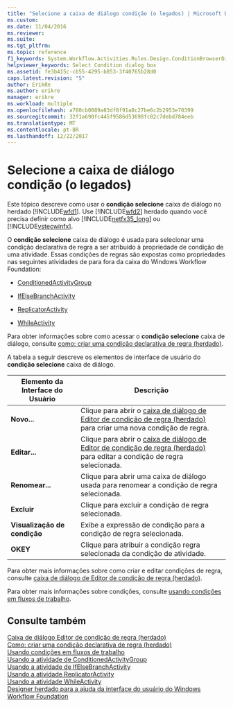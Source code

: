 ```yaml
---
title: "Selecione a caixa de diálogo condição (o legados) | Microsoft Docs"
ms.custom: 
ms.date: 11/04/2016
ms.reviewer: 
ms.suite: 
ms.tgt_pltfrm: 
ms.topic: reference
f1_keywords: System.Workflow.Activities.Rules.Design.ConditionBrowserDialog.UI
helpviewer_keywords: Select Condition dialog box
ms.assetid: fe3b415c-cb55-4295-b853-3f40765b28d0
caps.latest.revision: "5"
author: ErikRe
ms.author: erikre
manager: erikre
ms.workload: multiple
ms.openlocfilehash: a780cb0089a83df8f91a8c27be6c2b2953e70399
ms.sourcegitcommit: 32f1a690fc445f9586d53698fc82c7debd784eeb
ms.translationtype: MT
ms.contentlocale: pt-BR
ms.lasthandoff: 12/22/2017
---
```

# <a name="select-condition-dialog-box-legacy"></a>Selecione a caixa de diálogo condição (o legados)
Este tópico descreve como usar o **condição selecione** caixa de diálogo no herdado [!INCLUDE[wfd1](../workflow-designer/includes/wfd1_md.md)]. Use [!INCLUDE[wfd2](../workflow-designer/includes/wfd2_md.md)] herdado quando você precisa definir como alvo [!INCLUDE[netfx35_long](../workflow-designer/includes/netfx35_long_md.md)] ou [!INCLUDE[vstecwinfx](../workflow-designer/includes/vstecwinfx_md.md)].  
  
 O **condição selecione** caixa de diálogo é usada para selecionar uma condição declarativa de regra a ser atribuído à propriedade de condição de uma atividade. Essas condições de regras são expostas como propriedades nas seguintes atividades de para fora da caixa do Windows Workflow Foundation:  
  
-   [ConditionedActivityGroup](http://go.microsoft.com/fwlink?LinkID=65017)  
  
-   [IfElseBranchActivity](http://go.microsoft.com/fwlink?LinkID=65034)  
  
-   [ReplicatorActivity](http://go.microsoft.com/fwlink?LinkID=65039)  
  
-   [WhileActivity](http://go.microsoft.com/fwlink?LinkID=65049)  
  
 Para obter informações sobre como acessar o **condição selecione** caixa de diálogo, consulte [como: criar uma condição declarativa de regra (herdado)](../workflow-designer/how-to-create-a-declarative-rule-condition-legacy.md).  
  
 A tabela a seguir descreve os elementos de interface de usuário do **condição selecione** caixa de diálogo.  
  
|Elemento da Interface do Usuário|Descrição|  
|----------------|-----------------|  
|**Novo...**|Clique para abrir o [caixa de diálogo de Editor de condição de regra (herdado)](../workflow-designer/rule-condition-editor-dialog-box-legacy.md) para criar uma nova condição de regra.|  
|**Editar...**|Clique para abrir o [caixa de diálogo de Editor de condição de regra (herdado)](../workflow-designer/rule-condition-editor-dialog-box-legacy.md) para editar a condição de regra selecionada.|  
|**Renomear...**|Clique para abrir uma caixa de diálogo usada para renomear a condição de regra selecionada.|  
|**Excluir**|Clique para excluir a condição de regra selecionada.|  
|**Visualização de condição**|Exibe a expressão de condição para a condição de regra selecionada.|  
|**OKEY**|Clique para atribuir a condição regra selecionada da condição de atividade.|  
  
 Para obter mais informações sobre como criar e editar condições de regra, consulte [caixa de diálogo de Editor de condição de regra (herdado)](../workflow-designer/rule-condition-editor-dialog-box-legacy.md).  
  
 Para obter mais informações sobre condições, consulte [usando condições em fluxos de trabalho](http://go.microsoft.com/fwlink?LinkID=65009).  
  
## <a name="see-also"></a>Consulte também  
 [Caixa de diálogo Editor de condição de regra (herdado)](../workflow-designer/rule-condition-editor-dialog-box-legacy.md)   
 [Como: criar uma condição declarativa de regra (herdado)](../workflow-designer/how-to-create-a-declarative-rule-condition-legacy.md)   
 [Usando condições em fluxos de trabalho](http://go.microsoft.com/fwlink?LinkID=65009)   
 [Usando a atividade de ConditionedActivityGroup](http://go.microsoft.com/fwlink?LinkID=65066)   
 [Usando a atividade de IfElseBranchActivity](http://go.microsoft.com/fwlink?LinkID=65075)   
 [Usando a atividade ReplicatorActivity](http://go.microsoft.com/fwlink?LinkID=65080)   
 [Usando a atividade WhileActivity](http://go.microsoft.com/fwlink?LinkID=65091)   
 [Designer herdado para a ajuda da interface do usuário do Windows Workflow Foundation](../workflow-designer/legacy-designer-for-windows-workflow-foundation-ui-help.md)